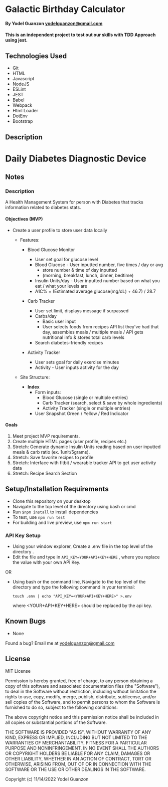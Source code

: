 #  Galactic Birthday Calculator

#### By Yodel Guanzon <yodelguanzon@gmail.com>

#### This is an independent project to test out our skills with TDD Approach using jest.

## Technologies Used

* Git
* HTML
* Javascript
* NodeJS
* ESLint
* JEST
* Babel
* Webpack
* Html Loader
* DotEnv
* Bootstrap

## Description

# Daily Diabetes Diagnostic Device

## Notes

### Description

A Health Management System for person with Diabetes that tracks information related to diabetes stats.

#### Objectives (MVP)

* Create a user profile to store user data locally
  * Features:

      * Blood Glucose Monitor
        * User set goal for glucose level
        * Blood Glucose - User inputted number, five times / day or avg
          * store number & time of day inputted
          * (morning, breakfast, lunch, dinner, bedtime)
        * Insulin Units/day - User inputted number based on what you eat / what your levels are
        * A1C% = (Estimated average glucose(mg/dL) + 46.7) / 28.7 

      * Carb Tracker 
        * User set limit, displays message if surpassed
        * Carbs/day 
          * Basic user input
          * User selects foods from recipes API list they've had that day, assembles meals / multiple meals / API gets nutritional info & stores total carb levels
        * Search diabetes-friendly recipes

      * Activity Tracker
        * User sets goal for daily exercise minutes
        * Activity - User inputs activity for the day
        
  * Site Structure:
  
    * **Index**
      * Form inputs:
        * Blood Glucose (single or multiple entries)
        * Carb Tracker (search, select & save by whole ingredients)
        * Activity Tracker (single or multiple entries)
      * User Snapshot Green / Yellow / Red Indicator 

#### Goals
1. Meet project MVP requirements.
2. Create multiple HTML pages (user profile, recipes etc.) 
3. Stretch: Generate dynamic Insulin Units reading based on user inputted meals  & carb ratio (ex. 1unit/5grams).
4. Stretch: Save favorite recipes to profile
5. Stretch: Interface with fitbit / wearable tracker API to get user activity data
6. Stretch: Recipe Search Section

## Setup/Installation Requirements

* Clone this repository on your desktop
* Navigate to the top level of the directory using bash or cmd
* Run ``` $npm install ``` to install dependencies
* To test, use ```npm run test```
* For building and live preview, use ```npm run start```

### API Key Setup

* Using your window explorer, Create a .env file in the top level of the directory .
* Edit the file and type in ``` API_KEY=YOUR+API+KEY+HERE ```  , where you replace the value with your own API Key.

OR 

* Using bash or the command line, Navigate to the top level of the directory and type the following command in your terminal:

  ```touch .env | echo "API_KEY=<YOUR+API+KEY+HERE>" >.env ```

  where <YOUR+API+KEY+HERE> should be replaced by the api key.

## Known Bugs

* None

Found a bug? Email me at <yodelguanzon@gmail.com>

## License

MIT License

Permission is hereby granted, free of charge, to any person obtaining a copy
of this software and associated documentation files (the "Software"), to deal
in the Software without restriction, including without limitation the rights
to use, copy, modify, merge, publish, distribute, sublicense, and/or sell
copies of the Software, and to permit persons to whom the Software is
furnished to do so, subject to the following conditions:

The above copyright notice and this permission notice shall be included in all
copies or substantial portions of the Software.

THE SOFTWARE IS PROVIDED "AS IS", WITHOUT WARRANTY OF ANY KIND, EXPRESS OR
IMPLIED, INCLUDING BUT NOT LIMITED TO THE WARRANTIES OF MERCHANTABILITY,
FITNESS FOR A PARTICULAR PURPOSE AND NONINFRINGEMENT. IN NO EVENT SHALL THE
AUTHORS OR COPYRIGHT HOLDERS BE LIABLE FOR ANY CLAIM, DAMAGES OR OTHER
LIABILITY, WHETHER IN AN ACTION OF CONTRACT, TORT OR OTHERWISE, ARISING FROM,
OUT OF OR IN CONNECTION WITH THE SOFTWARE OR THE USE OR OTHER DEALINGS IN THE
SOFTWARE.

Copyright (c) 11/14/2022 Yodel Guanzon

